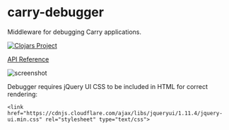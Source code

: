 # carry-debugger

Middleware for debugging Carry applications.

[![Clojars Project](https://img.shields.io/clojars/v/carry-debugger.svg)](https://clojars.org/carry-debugger)

[API Reference](http://metametadata.github.io/carry/api/carry-debugger.core.html)

![screenshot](http://i.imgur.com/ZOH6Noj.png)

Debugger requires jQuery UI CSS to be included in HTML for correct rendering:

    <link href="https://cdnjs.cloudflare.com/ajax/libs/jqueryui/1.11.4/jquery-ui.min.css" rel="stylesheet" type="text/css">
